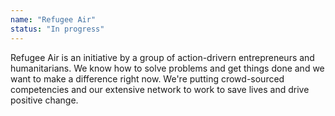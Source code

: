 ```yaml
---
name: "Refugee Air"
status: "In progress"
---
```


Refugee Air is an initiative by a group of action-drivern entrepreneurs and humanitarians. We know how to solve problems and get things done and we want to make a difference right now. We're putting crowd-sourced competencies and our extensive network to work to save lives and drive positive change.
